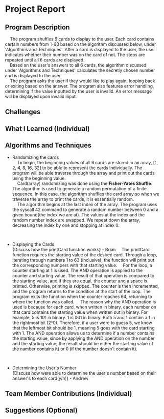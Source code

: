 # Project Report

## Program Description
&nbsp;&nbsp;&nbsp;&nbsp;The program shuffles 6 cards to display to the user. Each card contains certain numbers from 1-63 based on the algorithm discussed below, under 'Algorithms and Techniques'. After a card is displayed to the user, the user indicates whether their number was on the card of not. The steps are repeated until all 6 cards are displayed.  
&nbsp;&nbsp;&nbsp;&nbsp;Based on the user's answers to all 6 cards, the algorithm discussed under 'Algorithms and Techniques' calculates the secretly chosen number and is displayed to the user.  
&nbsp;&nbsp;&nbsp;&nbsp;The program asks the user if they would like to play again, looping back or exiting based on the answer. The program also features error handling, determining if the value inputted by the user is invalid. An error message will be displayed upon invalid input.

## Challenges

## What I Learned (Individual)

## Algorithms and Techniques
- Randomizing the cards  
&nbsp;&nbsp;&nbsp;&nbsp;To begin, the beginning values of all 6 cards are stored in an array, [1, 2, 4, 8, 16, 32] to be able to represent the cards individually. The program will be able traverse through the array and print out the cards using the beginning value.  
&nbsp;&nbsp;&nbsp;&nbsp;Card(array) randomizing was done using the **Fisher-Yates Shuffle**. The algorithm is used to generate a random permutation of a finite sequence. In this case, the algorithm shuffles the card array so when we traverse the array to print the cards, it is essentially random.  
&nbsp;&nbsp;&nbsp;&nbsp;The algorithm begins at the last index of the array. The program uses the syscall 42 command to generate a random number between 0 and a given bound(the index we are at). The values at the index and the random number index are swapped. We repeat down the array, decreasing the index by one and stopping at index 0. 
<br/>

- Displaying the Cards  
{Discuss how the printCard function works} - Brian
&nbsp;&nbsp;&nbsp;&nbsp;The printCard function requires the starting value of the desired card. Through a loop, iterating through numbers 1 to 63 (inclusive), the function will print out the corresponding numbers with that starting value.
&nbsp;&nbsp;&nbsp;&nbsp;For the loop, a counter starting at 1 is used. The AND operation is applied to the counter and starting value. The result of that operation is compared to the starting value, and if they are equal, the counter and a space is printed. Otherwise, printing is skipped. The counter is then incremented, and the program returns to the condition at the start of the loop. The program exits the function when the counter reaches 64, returning to where the function was called.
&nbsp;&nbsp;&nbsp;&nbsp;The reason why the AND operation is used is because for each card, when written in binary, each number on that card contains the starting value when written out in binary. For example, 5 is 101 in binary. 1 is 001 in binary. Both 5 and 1 contain a 1 in the rightmost bit (2^0). Therefore, if a user were to guess 5, we know that the leftmost bit should be 1, meaning 5 goes with the card starting with 1. The AND operation allows us to determine if a number contains the starting value, since by applying the AND operation on the number and the starting value, the result should be either the starting value (if the number contains it) or 0 (if the number doesn't contain it).
<br/>

- Determining the User's Number  
{Discuss how were able to determine the user's number based on their answer's to each card(y/n)} - Andrew  

## Team Member Contributions (Individual)

## Suggestions (Optional)

